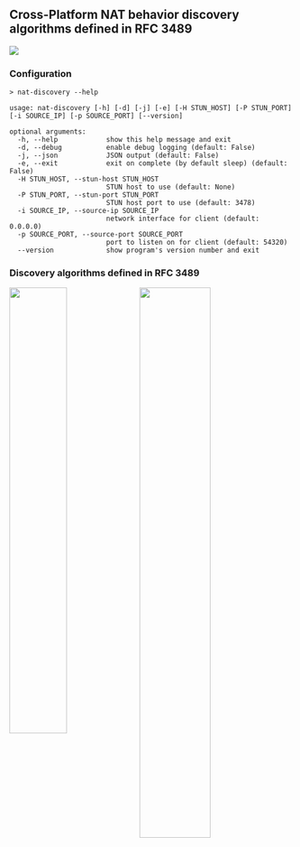 ## Cross-Platform NAT behavior discovery algorithms defined in RFC 3489

<img src="http://g.recordit.co/Ai19os5JnH.gif" />

### Configuration

```
> nat-discovery --help

usage: nat-discovery [-h] [-d] [-j] [-e] [-H STUN_HOST] [-P STUN_PORT] [-i SOURCE_IP] [-p SOURCE_PORT] [--version]

optional arguments:
  -h, --help            show this help message and exit
  -d, --debug           enable debug logging (default: False)
  -j, --json            JSON output (default: False)
  -e, --exit            exit on complete (by default sleep) (default: False)
  -H STUN_HOST, --stun-host STUN_HOST
                        STUN host to use (default: None)
  -P STUN_PORT, --stun-port STUN_PORT
                        STUN host port to use (default: 3478)
  -i SOURCE_IP, --source-ip SOURCE_IP
                        network interface for client (default: 0.0.0.0)
  -p SOURCE_PORT, --source-port SOURCE_PORT
                        port to listen on for client (default: 54320)
  --version             show program's version number and exit

```

### Discovery algorithms defined in RFC 3489



<img style="vertical-align:top" width="45%" src="http://www.netmanias.com/en/?m=attach&no=3603" />
<img style="vertical-align:top" width="50%" src="http://www.netmanias.com/en/?m=attach&no=3602" />
